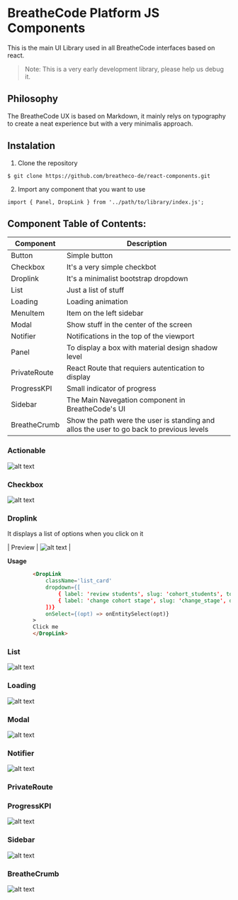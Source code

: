 # BreatheCode Platform JS Components

This is the main UI Library used in all BreatheCode interfaces based on react.
> Note: This is a very early development library, please help us debug it.

## Philosophy

The BreatheCode UX is based on Markdown, it mainly relys on typography to create
a neat experience but with a very minimalis approach.

## Instalation

1. Clone the repository
```
$ git clone https://github.com/breatheco-de/react-components.git
```
2. Import any component that you want to use
```
import { Panel, DropLink } from '../path/to/library/index.js';
```

## Component Table of Contents:

| Component     | Description                                                                               |
|---------------|-------------------------------------------------------------------------------------------|
| Button        |Simple button                                                                              | 
| Checkbox      |It's a very simple checkbot                                                                | 
| Droplink      |It's a minimalist bootstrap dropdown                                                       | 
| List          |Just a list of stuff                                                                       | 
| Loading       |Loading animation                                                                          | 
| MenuItem      |Item on the left sidebar                                                                   | 
| Modal         |Show stuff in the center of the screen                                                     | 
| Notifier      |Notifications in the top of the viewport                                                   | 
| Panel         |To display a box with material design shadow level                                         | 
| PrivateRoute  |React Route that requiers autentication to display                                         | 
| ProgressKPI   |Small indicator of progress                                                                | 
| Sidebar       |The Main Navegation component in BreatheCode's UI                                          | 
| BreatheCrumb  |Show the path were the user is standing and allos the user to go back to previous levels   | 

### Actionable
![alt text](https://breatheco-de.github.io/react-components/img/actionable.png "Logo Title Text 1")

### Checkbox
![alt text](https://breatheco-de.github.io/react-components/img/checkbox.png "Logo Title Text 1")

### Droplink
It displays a list of options when you click on it

| Preview | ![alt text](https://breatheco-de.github.io/react-components/img/droplink.png "Logo Title Text 1") |

**Usage**
```html
        <DropLink
            className='list_card' 
            dropdown={[
                { label: 'review students', slug: 'cohort_students', to: `/manage/student/?cohort=${data.slug}`},
                { label: 'change cohort stage', slug: 'change_stage', data: someData }
            ])}
            onSelect={(opt) => onEntitySelect(opt)}
        >
        Click me
        </DropLink>
```

### List
![alt text](https://breatheco-de.github.io/react-components/img/list.png "Logo Title Text 1")

### Loading
![alt text](https://breatheco-de.github.io/react-components/img/loading.png "Logo Title Text 1")

### Modal
![alt text](https://breatheco-de.github.io/react-components/img/modal.png "Logo Title Text 1")

### Notifier
![alt text](https://breatheco-de.github.io/react-components/img/notifier.png "Logo Title Text 1")

### PrivateRoute
### ProgressKPI
![alt text](https://breatheco-de.github.io/react-components/img/progress_kpi.png "Logo Title Text 1")
### Sidebar
![alt text](https://breatheco-de.github.io/react-components/img/sidebar.png "Logo Title Text 1")
### BreatheCrumb
![alt text](https://breatheco-de.github.io/react-components/img/breadcrump.png "Logo Title Text 1")

